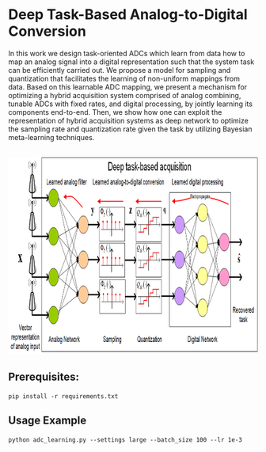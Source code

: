 # Deep Task-Based Analog-to-Digital Conversion

In this work we design task-oriented ADCs which learn from data how to map an analog signal into a digital
representation such that the system task can be efficiently carried out. We propose a model for sampling and
quantization that facilitates the learning of non-uniform mappings from data. Based on this learnable ADC mapping, we
present a mechanism for optimizing a hybrid acquisition system comprised of analog combining, tunable ADCs with fixed
rates, and digital processing, by jointly learning its components end-to-end. Then, we show how one can exploit the
representation of hybrid acquisition systems as deep network to optimize the sampling rate and quantization rate given
the task by utilizing Bayesian meta-learning techniques.

<br>
<img src='imgs/HybridDNN_ADC3.png' height=400 width=1000>

## Prerequisites:

```
pip install -r requirements.txt
```

## Usage Example

```
python adc_learning.py --settings large --batch_size 100 --lr 1e-3
```
